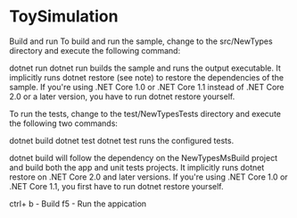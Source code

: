 # ToySimulation


Build and run
To build and run the sample, change to the src/NewTypes directory and execute the following command:

dotnet run
dotnet run builds the sample and runs the output executable. It implicitly runs dotnet restore (see note) to restore the dependencies of the sample. If you're using .NET Core 1.0 or .NET Core 1.1 instead of .NET Core 2.0 or a later version, you have to run dotnet restore yourself.

To run the tests, change to the test/NewTypesTests directory and execute the following two commands:

dotnet build
dotnet test
dotnet test runs the configured tests.

dotnet build will follow the dependency on the NewTypesMsBuild project and build both the app and unit tests projects. It implicitly runs dotnet restore on .NET Core 2.0 and later versions. If you're using .NET Core 1.0 or .NET Core 1.1, you first have to run dotnet restore yourself.


ctrl+ b - Build
f5 - Run the appication
